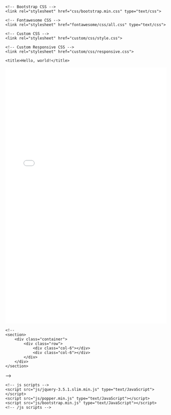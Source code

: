 <!doctype html>
<html lang="en">

<head>
    <!-- Required meta tags -->
    <meta charset="utf-8">
    <meta name="viewport" content="width=device-width, initial-scale=1, shrink-to-fit=no">

    <!-- Bootstrap CSS -->
    <link rel="stylesheet" href="css/bootstrap.min.css" type="text/css">

    <!-- Fontawesome CSS -->
    <link rel="stylesheet" href="fontawesome/css/all.css" type="text/css">

    <!-- Custom CSS -->
    <link rel="stylesheet" href="custom/css/style.css">

    <!-- Custom Responsive CSS -->
    <link rel="stylesheet" href="custom/css/responsive.css">

    <title>Hello, world!</title>
</head>

<body>
    <div class="my-self">
        <embed src="res/Tasfik_Resume.pdf" type="application/pdf" width="100%" height="800px">
    </div>



    <!--
    <section>
        <div class="container">
            <div class="row">
                <div class="col-6"></div>
                <div class="col-6"></div>
            </div>
        </div>
    </section>
-->





    <!-- js scripts -->
    <script src="js/jquery-3.5.1.slim.min.js" type="text/JavaScript"></script>
    <script src="js/popper.min.js" type="text/JavaScript"></script>
    <script src="js/bootstrap.min.js" type="text/JavaScript"></script>
    <!-- /js scripts -->

</body>

</html>
